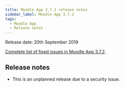 ```yaml
---
title: Moodle App 3.7.2 release notes
sidebar_label: Moodle App 3.7.2
tags:
  - Moodle App
  - Release notes
---
```


Release date: 20th September 2019

[Complete list of fixed issues in Moodle App 3.7.2](https://tracker.moodle.org/jira/secure/ReleaseNote.jspa?projectId=10070&version=16800).

## Release notes

- This is an unplanned release due to a security issue.
